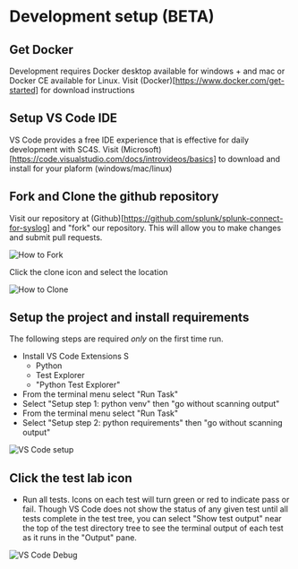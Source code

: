 # Development setup (BETA)

## Get Docker

Development requires Docker desktop available for windows + and mac or Docker CE available for Linux. Visit (Docker)[https://www.docker.com/get-started]
for download instructions

## Setup VS Code IDE

VS Code provides a free IDE experience that is effective for daily development with SC4S. Visit (Microsoft)[https://code.visualstudio.com/docs/introvideos/basics]
to download and install for your plaform (windows/mac/linux)

## Fork and Clone the github repository

Visit our repository at (Github)[https://github.com/splunk/splunk-connect-for-syslog] and "fork" our repository. This will allow you to make changes and submit pull requests.

![How to Fork](gh_fork.png)

Click the clone icon and select the location

![How to Clone](gh_clone.png)

## Setup the project and install requirements

The following steps are required _only_ on the first time run.

* Install VS Code Extensions S
    * Python
    * Test Explorer
    * "Python Test Explorer"
* From the terminal menu select "Run Task"
* Select "Setup step 1: python venv" then "go without scanning output"
* From the terminal menu select "Run Task"
* Select "Setup step 2: python requirements" then "go without scanning output"

![VS Code setup](vsc_run.png)

## Click the test lab icon

* Run all tests. Icons on each test will turn green or red to indicate pass or fail.  Though VS Code does not show the status 
of any given test until all tests complete in the test tree, you can select "Show test output" near the top of the test
directory tree to see the terminal output of each test as it runs in the "Output" pane.

![VS Code Debug](vsc_debug.png)


